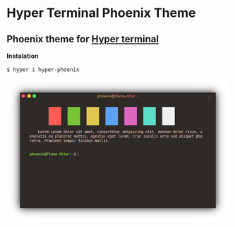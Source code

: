 # Hyper Terminal Phoenix Theme
## Phoenix theme for [Hyper terminal](https://hyper.is/)

**Instalation**
```bash
$ hyper i hyper-phoenix
```

![](ss.png)